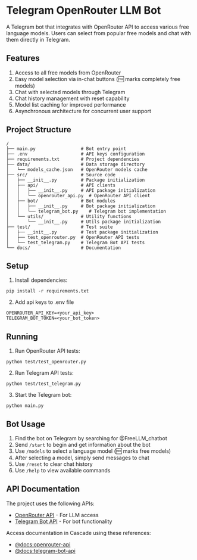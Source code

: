# Telegram OpenRouter LLM Bot

A Telegram bot that integrates with OpenRouter API to access various free language models. Users can select from popular free models and chat with them directly in Telegram.

## Features

1. Access to all free models from OpenRouter
2. Easy model selection via in-chat buttons (🆓 marks completely free models) 
3. Chat with selected models through Telegram
4. Chat history management with reset capability
5. Model list caching for improved performance
6. Asynchronous architecture for concurrent user support

## Project Structure

```
/
├── main.py                 # Bot entry point
├── .env                    # API keys configuration
├── requirements.txt        # Project dependencies
├── data/                   # Data storage directory
│   └── models_cache.json   # OpenRouter models cache
├── src/                    # Source code
│   ├── __init__.py         # Package initialization
│   ├── api/                # API clients
│   │   ├── __init__.py     # API package initialization
│   │   └── openrouter_api.py  # OpenRouter API client
│   ├── bot/                # Bot modules
│   │   ├── __init__.py     # Bot package initialization
│   │   └── telegram_bot.py    # Telegram bot implementation
│   └── utils/              # Utility functions
│       └── __init__.py     # Utils package initialization
├── test/                   # Test suite
│   ├── __init__.py         # Test package initialization
│   ├── test_openrouter.py  # OpenRouter API tests
│   └── test_telegram.py    # Telegram Bot API tests
└── docs/                   # Documentation
```

## Setup

1. Install dependencies:
```
pip install -r requirements.txt
```

2. Add api keys to .env file
```
OPENROUTER_API_KEY=<your_api_key>
TELEGRAM_BOT_TOKEN=<your_bot_token>
```


## Running

1. Run OpenRouter API tests:
```
python test/test_openrouter.py
```

2. Run Telegram API tests:
```
python test/test_telegram.py
```

3. Start the Telegram bot:
```
python main.py
```

## Bot Usage

1. Find the bot on Telegram by searching for @FreeLLM_chatbot
2. Send `/start` to begin and get information about the bot
3. Use `/models` to select a language model (🆓 marks free models)
4. After selecting a model, simply send messages to chat
5. Use `/reset` to clear chat history
6. Use `/help` to view available commands

## API Documentation

The project uses the following APIs:
- [OpenRouter API](https://openrouter.ai/docs) - For LLM access
- [Telegram Bot API](https://core.telegram.org/bots/api) - For bot functionality

Access documentation in Cascade using these references:
- [@docs:openrouter-api](https://openrouter.ai/docs)
- [@docs:telegram-bot-api](https://core.telegram.org/bots/api)
